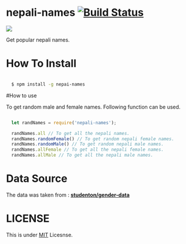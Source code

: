 # nepali-names [![Build Status](https://travis-ci.org/bravegurkha/nepali-names.svg?branch=master)](https://travis-ci.org/bravegurkha/nepali-names)

![](kali.jpg)

Get popular nepali names.

# How To Install

```sh

  $ npm install -g nepai-names

```

#How to use

To get random male and female names. Following function can be used.

```js

  let randNames = require('nepali-names');

  randNames.all // To get all the nepali names.
  randNames.randomFemale() // To get random nepali female names.
  randNames.randomMale() // To get random nepali male names.
  randNames.allFemale // To get all the nepali female names.
  randNames.allMale // To get all the nepali male names.
```

# Data Source

  The data was taken from :
  **[studenton/gender-data](https://github.com/studenton/gender-data)**

# LICENSE

This is under [MIT](https://opensource.org/licenses/mit-license.php) Licesnse.
